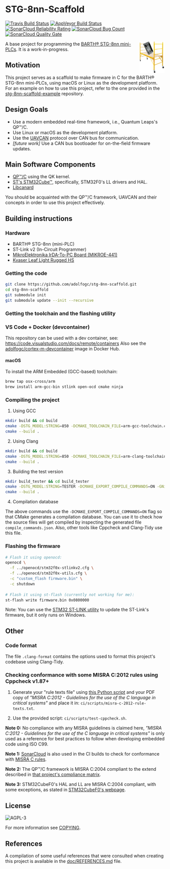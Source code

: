 # STG-8nn-Scaffold

[![Travis Build Status](https://travis-ci.org/adolfogc/stg-8nn-scaffold.svg?branch=master)](https://travis-ci.org/adolfogc/stg-8nn-scaffold)
[![AppVeyor Build Status](https://ci.appveyor.com/api/projects/status/g9tbt84ft6jedysu?svg=true)](https://ci.appveyor.com/project/adolfogc/stg-8nn-scaffold)
[![SonarCloud Reliability Rating](https://sonarcloud.io/api/project_badges/measure?project=adolfogc_stg-8nn-scaffold&metric=reliability_rating)](https://sonarcloud.io/dashboard?id=adolfogc_stg-8nn-scaffold)
[![SonarCloud Bug Count](https://sonarcloud.io/api/project_badges/measure?project=adolfogc_stg-8nn-scaffold&metric=bugs)](https://sonarcloud.io/dashboard?id=adolfogc_stg-8nn-scaffold)
[![SonarCloud Quality Gate](https://sonarcloud.io/api/project_badges/measure?project=adolfogc_stg-8nn-scaffold&metric=alert_status)](https://sonarcloud.io/dashboard?id=adolfogc_stg-8nn-scaffold)

<img align="right" width="80" height="100" src="stg-8nn-scaffold-logo.png">

A base project for programming the [BARTH® STG-8nn mini-PLCs](https://barth-elektronik.com/en/mini-plc.html).
It is a work-in-progress.

## Motivation
This project serves as a scaffold to make firmware in C for the BARTH® STG-8nn mini-PLCs, using macOS or Linux as the development platform. For an example on how to use this project, refer to the one provided in the [stg-8nn-scaffold-example](https://github.com/adolfogc/stg-8nn-scaffold-example) repository.

## Design Goals
- Use a modern embedded real-time framework, i.e., Quantum Leaps's QP™/C.
- Use Linux or macOS as the development platform.
- Use the [UAVCAN](https://uavcan.org) protocol over CAN bus for communication.
- *[future work]* Use a CAN bus bootloader for on-the-field firmware updates.

## Main Software Components
- [QP™/C](https://www.state-machine.com) using the QK kernel.
- [ST's STM32Cube™](https://www.st.com/content/st_com/en/products/embedded-software/mcus-embedded-software/stm32-embedded-software/stm32cube-mcu-packages/stm32cubef0.html), specifically, STM32F0's LL drivers and HAL.
- [Libcanard](https://github.com/UAVCAN/libcanard)

You should be acquainted with the QP™/C framework, UAVCAN and their concepts in order to use this project effectively.

## Building instructions

### Hardware
- BARTH® STG-8nn (mini-PLC)
- ST-Link v2 (In-Circuit Programmer)
- [MikroElektronika IrDA-To-PC Board (MIKROE-441)](https://www.mikroe.com/irda-to-pc-board)
- [Kvaser Leaf Light Rugged HS](https://www.kvaser.com/product/kvaser-leaf-light-rugged-hs)

### Getting the code

```bash
git clone https://github.com/adolfogc/stg-8nn-scaffold.git
cd stg-8nn-scaffold
git submodule init
git submodule update --init --recursive
```

### Getting the toolchain and the flashing utility

### VS Code + Docker (devcontainer)

This repository can be used with a dev container, see: https://code.visualstudio.com/docs/remote/containers
Also see the [adolfogc/cortex-m-devcontainer](https://hub.docker.com/repository/docker/adolfogc/cortex-m-devcontainer) image in Docker Hub.

#### macOS

To install the ARM Embedded (GCC-based) toolchain:

```bash
brew tap osx-cross/arm
brew install arm-gcc-bin stlink open-ocd cmake ninja
```

### Compiling the project

1. Using GCC

```bash
mkdir build && cd build
cmake -DSTG_MODEL:STRING=850 -DCMAKE_TOOLCHAIN_FILE=arm-gcc-toolchain.cmake -DCMAKE_EXPORT_COMPILE_COMMANDS=ON -GNinja ..
cmake --build .
```

2. Using Clang

```bash
mkdir build && cd build
cmake -DSTG_MODEL:STRING=850 -DCMAKE_TOOLCHAIN_FILE=arm-clang-toolchain-macos.cmake -DCMAKE_EXPORT_COMPILE_COMMANDS=ON -GNinja ..
cmake --build .
```

3. Building the test version
```bash
mkdir build_tester && cd build_tester
cmake -DSTG_MODEL:STRING=TESTER -DCMAKE_EXPORT_COMPILE_COMMANDS=ON -GNinja ..
cmake --build .
```

4. Compilation database

The above commands use the `-DCMAKE_EXPORT_COMPILE_COMMANDS=ON` flag so that CMake generates a compilation database. You can use it to check how the source files will get compiled by inspecting the generated file `compile_commands.json`. Also, other tools like Cppcheck and Clang-Tidy use this file.

### Flashing the firmware
```bash
# Flash it using openocd:
openocd \
  -f ../openocd/stm32f0x-stlinkv2.cfg \
  -f ../openocd/stm32f0x-utils.cfg \
  -c "custom_flash firmware.bin" \
  -c shutdown

# Flash it using st-flash (currently not working for me):
st-flash write firmware.bin 0x0800000
```

Note: You can use the [STM32 ST-LINK utility](https://www.st.com/en/development-tools/stsw-link004.html) to update the ST-Link's firmware, but it only runs on Windows.

## Other

### Code format
The file `.clang-format` contains the options used to format this project's codebase using Clang-Tidy.

### Checking conformance with some MISRA C:2012 rules using Cppcheck v1.87+
1. Generate your "rule texts file" using [this Python script](https://github.com/ChisholmKyle/SublimeLinter-contrib-cppcheck-misra/blob/master/scripts/cppcheck-misra-parsetexts.py) and your PDF copy of *"MISRA C:2012 - Guidelines for the use of the C language in critical systems"* and place it in: `ci/scripts/misra-c-2012-rule-texts.txt`.

2. Use the provided script: `ci/scripts/test-cppcheck.sh`.

**Note 0:** No compliance with any MISRA guidelines is claimed here, *"MISRA C:2012 - Guidelines for the use of the C language in critical systems"* is only used as a reference for best practices to follow when developing embedded code using ISO C99.

**Note 1:** [SonarCloud](https://www.sonarsource.com/products/codeanalyzers/sonarcfamilyforcpp.html) is also used in the CI builds to check for conformance with [MISRA C rules](https://rules.sonarsource.com/c/tag/misra).

**Note 2:** The QP™/C framework is MISRA C:2004 compliant to the extend described in [that project's compliance matrix](http://www.state-machine.com/doc/AN_QP-C_MISRA.pdf).

**Note 3:** STM32CubeF0's HAL and LL are MISRA C:2004 compliant, with some exceptions, as stated in [STM32CubeF0's webpage](https://www.st.com/content/st_com/en/products/embedded-software/mcus-embedded-software/stm32-embedded-software/stm32cube-mcu-packages/stm32cubef0.html).

## License
![AGPL-3](https://www.gnu.org/graphics/agplv3-with-text-162x68.png)

For more information see [COPYING](COPYING).

## References
A compilation of some useful references that were consulted when creating this project is available in the [doc/REFERENCES.md](doc/REFERENCES.md) file.
